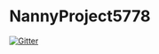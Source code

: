 # NannyProject5778

[![Gitter](https://badges.gitter.im/NannyProject5778/Lobby.svg)](https://gitter.im/NannyProject5778/Lobby?utm_source=badge&utm_medium=badge&utm_campaign=pr-badge&utm_content=badge)